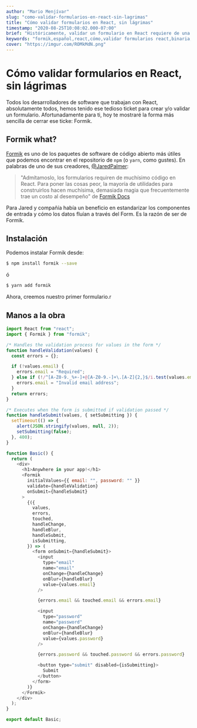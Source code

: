 ```yaml
---
author: "Mario Menjívar"
slug: "como-validar-formularios-en-react-sin-lagrimas"
title: "Cómo validar formularios en React, sin lágrimas"
timestamp: "2020-08-25T10:08:02.000-07:00"
brief: "Históricamente, validar un formulario en React requiere de una cantidad impresionante de boilerplate que añade complejidad innecesaria. Veamos cómo librarnos de eso."
keywords: "formik,español,react,cómo,validar formularios react,binaria,blog"
cover: "https://imgur.com/ROMkMdN.png"
---
```


# Cómo validar formularios en React, sin lágrimas

Todos los desarrolladores de software que trabajan con React, absolutamente todos, hemos tenido ese tedioso ticket para crear y/o validar un formulario. Afortunadamente para ti, hoy te mostraré la forma más sencilla de cerrar ese ticke: Formik.

## Formik what?

[Formik](https://formik.org/docs/overview) es uno de los paquetes de software de código abierto más útiles que podemos encontrar en el repositorio de `npm` (o `yarn`, como gustes). En palabras de uno de sus creadores, [@JaredPalmer](https://twitter.com/jaredpalmer):

> "Admítamoslo, los formularios requiren de muchísimo código en React. Para poner las cosas peor, la mayoría de utilidades para construirlos hacen muchísima, demasiada magia que frecuentemente trae un costo al desempeño" de [Formik Docs](https://formik.org/docs/overview)

Para Jared y compañía había un beneficio en estandarizar los componentes de entrada y cómo los datos fluían a través del Form. Es la razón de ser de Formik.

## Instalación

Podemos instalar Formik desde:

```bash
$ npm install formik --save
```

ó

```bash
$ yarn add formik 
```

Ahora, creemos nuestro primer formulario.r

## Manos a la obra

```javascript
import React from "react";
import { Formik } from "formik";

/* Handles the validation process for values in the form */
function handleValidation(values) {
  const errors = {};

  if (!values.email) {
    errors.email = "Required";
  } else if (!/^[A-Z0-9._%+-]+@[A-Z0-9.-]+\.[A-Z]{2,}$/i.test(values.email)) {
    errors.email = "Invalid email address";
  }
  return errors;
}

/* Executes when the form is submitted if validation passed */
function handleSubmit(values, { setSubmitting }) {
  setTimeout(() => {
    alert(JSON.stringify(values, null, 2));
    setSubmitting(false);
  }, 400);
}

function Basic() {
  return (
    <div>
      <h1>Anywhere in your app!</h1>
      <Formik
        initialValues={{ email: "", password: "" }}
        validate={handleValidation}
        onSubmit={handleSubmit}
      >
        {({
          values,
          errors,
          touched,
          handleChange,
          handleBlur,
          handleSubmit,
          isSubmitting,
        }) => (
          <form onSubmit={handleSubmit}>
            <input
              type="email"
              name="email"
              onChange={handleChange}
              onBlur={handleBlur}
              value={values.email}
            />

            {errors.email && touched.email && errors.email}

            <input
              type="password"
              name="password"
              onChange={handleChange}
              onBlur={handleBlur}
              value={values.password}
            />

            {errors.password && touched.password && errors.password}

            <button type="submit" disabled={isSubmitting}>
              Submit
            </button>
          </form>
        )}
      </Formik>
    </div>
  );
}

export default Basic;
```
